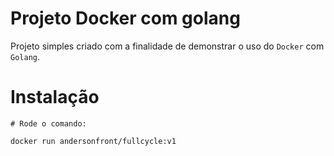 # Projeto Docker com golang

Projeto simples criado com a finalidade de demonstrar o uso do `Docker` com `Golang`.

# Instalação

```
# Rode o comando:

docker run andersonfront/fullcycle:v1

```